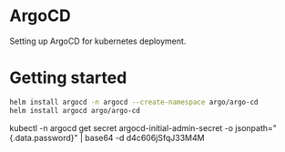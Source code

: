 # ArgoCD
Setting up ArgoCD for kubernetes deployment.

# Getting started
```bash
helm install argocd -n argocd --create-namespace argo/argo-cd
helm install argocd argo/argo-cd
```
kubectl -n argocd get secret argocd-initial-admin-secret -o jsonpath="{.data.password}" | base64 -d
d4c606jSfqJ33M4M

